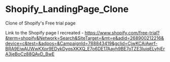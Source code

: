 # Shopify_LandingPage_Clone
Clone of Shopify's Free trial page

Link to the Shopify page I recreated - https://www.shopify.com/free-trial?&term=shopify&Network=Search&SiteTarget=&mt=e&adid=268900212216&device=c&test=&adpos=&CampaignId=788843419&gclid=CjwKCAiAwrf-BRA9EiwAUWwKXpr9EDykDyqsXKXQ_E7o6DE17Aayh9BE7oTZE3luiqELyhjErA3jeBoCz88QAvD_BwE
